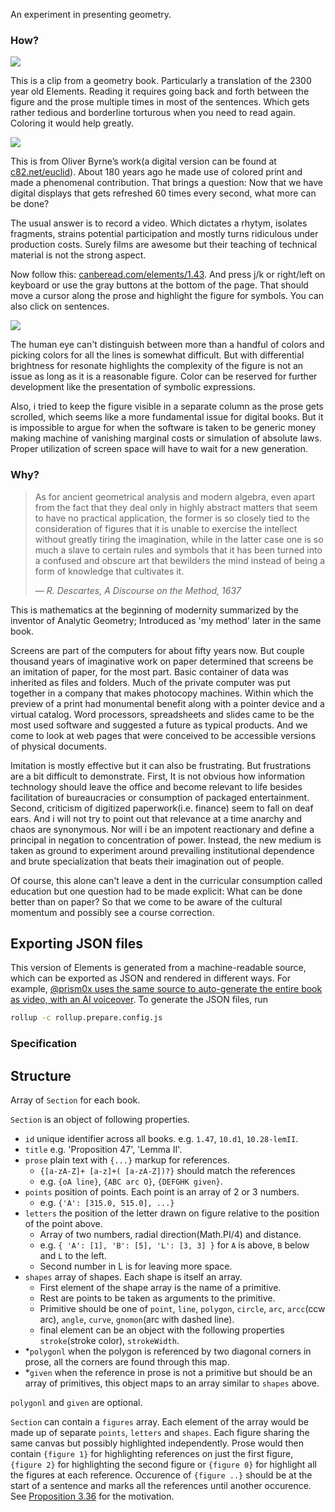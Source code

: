 An experiment in presenting geometry.

### How?

![](img/bare.png)

This is a clip from a geometry book. Particularly a translation of the 2300 year old Elements. Reading it requires going back and forth between the figure and the prose multiple times in most of the sentences. Which gets rather tedious and borderline torturous when you need to read again. Coloring it would help greatly.

![](img/colored.png)

This is from Oliver Byrne’s work(a digital version can be found at [c82.net/euclid](https://c82.net/euclid)). About 180 years ago he made use of colored print and made a phenomenal contribution. That brings a question: Now that we have digital displays that gets refreshed 60 times every second, what more can be done?

The usual answer is to record a video. Which dictates a rhytym, isolates fragments, strains potential participation and mostly turns ridiculous under production costs. Surely films are awesome but their teaching of technical material is not the strong aspect.

Now follow this: [canberead.com/elements/1.43](https://canberead.com/elements/1.43). And press j/k or right/left on keyboard or use the gray buttons at the bottom of the page. That should move a cursor along the prose and highlight the figure for symbols. You can also click on sentences.

![](img/highlighted.png)

The human eye can't distinguish between more than a handful of colors and picking colors for all the lines is somewhat difficult. But with differential brightness for resonate highlights the complexity of the figure is not an issue as long as it is a reasonable figure. Color can be reserved for further development like the presentation of symbolic expressions.

Also, i tried to keep the figure visible in a separate column as the prose gets scrolled, which seems like a more fundamental issue for digital books. But it is impossible to argue for when the software is taken to be generic money making machine of vanishing marginal costs or simulation of absolute laws. Proper utilization of screen space will have to wait for a new generation.

### Why?

> As for ancient geometrical analysis and modern algebra, even apart from the fact that they deal only in highly abstract matters that seem to have no practical application, the former is so closely tied to the consideration of figures that it is unable to exercise the intellect without greatly tiring the imagination, while in the latter case one is so much a slave to certain rules and symbols that it has been turned into a confused and obscure art that bewilders the mind instead of being a form of knowledge that cultivates it.
>
> &mdash; _R. Descartes, A Discourse on the Method, 1637_

This is mathematics at the beginning of modernity summarized by the inventor of Analytic Geometry; Introduced as 'my method' later in the same book.

Screens are part of the computers for about fifty years now. But couple thousand years of imaginative work on paper determined that screens be an imitation of paper, for the most part. Basic container of data was inherited as files and folders. Much of the private computer was put together in a company that makes photocopy machines. Within which the preview of a print had monumental benefit along with a pointer device and a virtual catalog. Word processors, spreadsheets and slides came to be the most used software and suggested a future as typical products. And we come to look at web pages that were conceived to be accessible versions of physical documents.

Imitation is mostly effective but it can also be frustrating. But frustrations are a bit difficult to demonstrate. First, It is not obvious how information technology should leave the office and become relevant to life besides facilitation of bureaucracies or consumption of packaged entertainment. Second, criticism of digitized paperwork(i.e. finance) seem to fall on deaf ears. And i will not try to point out that relevance at a time anarchy and chaos are synonymous. Nor will i be an impotent reactionary and define a principal in negation to concentration of power. Instead, the new medium is taken as ground to experiment around prevailing institutional dependence and brute specialization that beats their imagination out of people.

Of course, this alone can't leave a dent in the curricular consumption called education but one question had to be made explicit: What can be done better than on paper? So that we come to be aware of the cultural momentum and possibly see a course correction.

## Exporting JSON files

This version of Elements is generated from a machine-readable source, which can be exported as JSON and rendered in different ways. For example, [@prism0x uses the same source to auto-generate the entire book as video, with an AI voiceover](https://github.com/prism0x/manim-euclid-elements). To generate the JSON files, run

```sh
rollup -c rollup.prepare.config.js
```

### Specification

## Structure

Array of `Section` for each book.

`Section` is an object of following properties.

- `id` unique identifier across all books. e.g. `1.47`, `10.d1`, `10.28-lemII`.
- `title` e.g. 'Proposition 47', 'Lemma II'.
- `prose` plain text with `{...}` markup for references.
  - `{[a-zA-Z]+ [a-z]+( [a-zA-Z])?}` should match the references
  - e.g. `{oA line}`, `{ABC arc O}`, `{DEFGHK given}`.
- `points` position of points. Each point is an array of 2 or 3 numbers.
  - e.g. `{'A': [315.0, 515.0], ...}`
- `letters` the position of the letter drawn on figure relative to the position of the point above.
  - Array of two numbers, radial direction(Math.PI/4) and distance.
  - e.g. `{ 'A': [1], 'B': [5], 'L': [3, 3] }` for `A` is above, `B` below and `L` to the left.
  - Second number in L is for leaving more space.
- `shapes` array of shapes. Each shape is itself an array.
  - First element of the shape array is the name of a primitive.
  - Rest are points to be taken as arguments to the primitive.
  - Primitive should be one of `point`, `line`, `polygon`, `circle`, `arc`, `arcc`(ccw arc), `angle`, `curve`, `gnomon`(arc with dashed line).
  - final element can be an object with the following properties `stroke`(stroke color), `strokeWidth`.
- \*`polygonl` when the polygon is referenced by two diagonal corners in prose, all the corners are found through this map.
- \*`given` when the reference in prose is not a primitive but should be an array of primitives, this object maps to an array similar to `shapes` above.

`polygonl` and `given` are optional.

`Section` can contain a `figures` array. Each element of the array would be made up of separate `points`, `letters` and `shapes`. Each figure sharing the same canvas but possibly highlighted independently. Prose would then contain `{figure 1}` for highlighting references on just the first figure, `{figure 2}` for highlighting the second figure or `{figure 0}` for highlight all the figures at each reference. Occurence of `{figure ..}` should be at the start of a sentence and marks all the references until another occurence. See [Proposition 3.36](https://canberead.com/elements/3.36) for the motivation.
